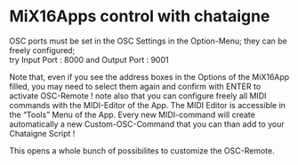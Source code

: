 # MiX16Apps control with chataigne

OSC ports must be set in the OSC Settings in the Option-Menu; they can be freely configured;   
try Input Port : 8000 and Output Port : 9001

Note that, even if you see the address boxes in the Options of the MiX16App filled, you may need to select them again and confirm with ENTER to activate OSC-Remote !
note also that you can configure freely all MIDI commands with the MIDI-Editor of the App. The MIDI Editor is accessible in the “Tools” Menu of the App. Every new MIDI-command will create automatically a new Custom-OSC-Command that you can than add to your Chataigne Script !

This opens a whole bunch of possibilites to customize the OSC-Remote.